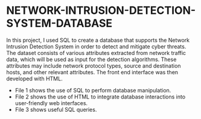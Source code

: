 # NETWORK-INTRUSION-DETECTION-SYSTEM-DATABASE
In this project, I used SQL to create a database that supports the Network Intrusion Detection System in order to detect and mitigate cyber threats. The dataset consists of various attributes extracted from network traffic data, which will be used as input for the detection algorithms. These attributes may include network protocol types, source and destination hosts, and other relevant attributes. The front end interface was then developed with HTML.  
- File 1 shows the use of SQL to perform database manipulation.
- File 2 shows the use of HTML to integrate database interactions into user-friendly web interfaces.
- File 3 shows useful SQL queries. 
